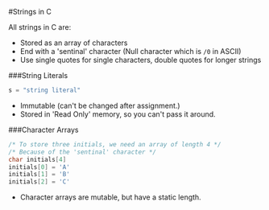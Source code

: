 #Strings in C

All strings in C are:
 * Stored as an array of characters
 * End with a 'sentinal' character (Null character which is `/0` in ASCII)
 * Use single quotes for single characters, double quotes for longer strings

###String Literals
```C
s = "string literal"
```

 * Immutable (can't be changed after assignment.)
 * Stored in 'Read Only' memory, so you can't pass it around.

###Character Arrays
```C
/* To store three initials, we need an array of length 4 */
/* Because of the 'sentinal' character */
char initials[4]
initials[0] = 'A'
initials[1] = 'B'
initials[2] = 'C'
```

 * Character arrays are mutable, but have a static length.
